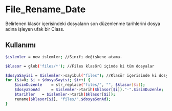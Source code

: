 # File_Rename_Date
 Belirlenen klasör içerisindeki dosyaların son düzenlenme tarihlerini dosya adına işleyen ufak bir Class.

## Kullanımı

```sh
$islemler = new islemler; //Sınıfı değişkene atama.

$klasor = glob('files/*'); //Files klasörü içinde ki tüm dosyalar

$dosyaSayisi = $islemler->sayibul("files"); //Klasör içerisinde ki dosya sayısını buluyoruz
for ($i=0; $i < $dosyaSayisi; $i++) { 
	$isimDuzenle 	= str_replace("files/", "", $klasor[$i]);
	$dosyaSonAd 	= $islemler->tarih($klasor[$i])."-".$isimDuzenle;
	$tarihler 	= $islemler->tarih($klasor[$i]);
	rename($klasor[$i], "files/".$dosyaSonAd);
}
```
